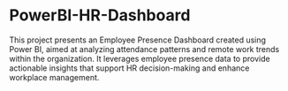 # PowerBI-HR-Dashboard
This project presents an Employee Presence Dashboard created using Power BI, aimed at analyzing attendance patterns and remote work trends within the organization. It leverages employee presence data to provide actionable insights that support HR decision-making and enhance workplace management.
